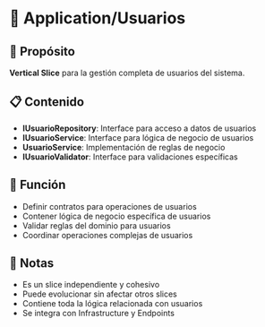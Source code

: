 # 📁 Application/Usuarios

## 🎯 Propósito
**Vertical Slice** para la gestión completa de usuarios del sistema.

## 📋 Contenido
- **IUsuarioRepository**: Interface para acceso a datos de usuarios
- **IUsuarioService**: Interface para lógica de negocio de usuarios
- **UsuarioService**: Implementación de reglas de negocio
- **IUsuarioValidator**: Interface para validaciones específicas

## 🔧 Función
- Definir contratos para operaciones de usuarios
- Contener lógica de negocio específica de usuarios
- Validar reglas del dominio para usuarios
- Coordinar operaciones complejas de usuarios

## 📝 Notas
- Es un slice independiente y cohesivo
- Puede evolucionar sin afectar otros slices
- Contiene toda la lógica relacionada con usuarios
- Se integra con Infrastructure y Endpoints
